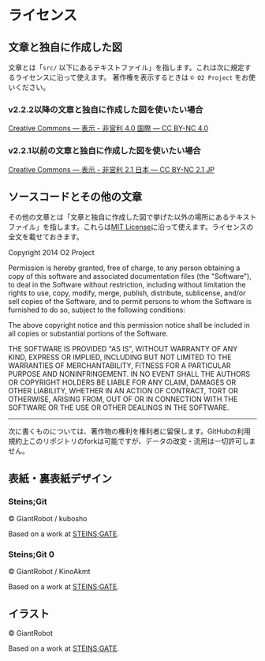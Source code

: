 # ライセンス

## 文章と独自に作成した図

文章とは「`src/` 以下にあるテキストファイル」を指します。これは次に規定するライセンスに沿って使えます。
著作権を表示するときは `© O2 Project` をお使いください。

### v2.2.2以降の文章と独自に作成した図を使いたい場合

<a rel="license" href="https://creativecommons.org/licenses/by-nc/4.0/deed.ja">Creative Commons — 表示 - 非営利 4.0 国際 — CC BY-NC 4.0</a>

### v2.2.1以前の文章と独自に作成した図を使いたい場合

<a rel="license" href="https://creativecommons.org/licenses/by-nc/2.1/jp/">Creative Commons — 表示 - 非営利 2.1 日本 — CC BY-NC 2.1 JP</a>

## ソースコードとその他の文章

その他の文章とは「文章と独自に作成した図で挙げた以外の場所にあるテキストファイル」を指します。これらは[MIT License](https://opensource.org/licenses/MIT)に沿って使えます。ライセンスの全文を載せておきます。

Copyright 2014 O2 Project

Permission is hereby granted, free of charge, to any person obtaining a copy of this software and associated documentation files (the "Software"), to deal in the Software without restriction, including without limitation the rights to use, copy, modify, merge, publish, distribute, sublicense, and/or sell copies of the Software, and to permit persons to whom the Software is furnished to do so, subject to the following conditions:

The above copyright notice and this permission notice shall be included in all copies or substantial portions of the Software.

THE SOFTWARE IS PROVIDED "AS IS", WITHOUT WARRANTY OF ANY KIND, EXPRESS OR IMPLIED, INCLUDING BUT NOT LIMITED TO THE WARRANTIES OF MERCHANTABILITY, FITNESS FOR A PARTICULAR PURPOSE AND NONINFRINGEMENT. IN NO EVENT SHALL THE AUTHORS OR COPYRIGHT HOLDERS BE LIABLE FOR ANY CLAIM, DAMAGES OR OTHER LIABILITY, WHETHER IN AN ACTION OF CONTRACT, TORT OR OTHERWISE, ARISING FROM, OUT OF OR IN CONNECTION WITH THE SOFTWARE OR THE USE OR OTHER DEALINGS IN THE SOFTWARE.

---

次に書くものについては、著作物の権利を権利者に留保します。GitHubの利用規約上このリポジトリのforkは可能ですが、データの改変・流用は一切許可しません。

## 表紙・裏表紙デザイン

### Steins;Git

© GiantRobot / kubosho

Based on a work at <a xmlns:dct="http://purl.org/dc/terms/" href="http://steinsgate.jp/" rel="dct:source">STEINS;GATE</a>.

### Steins;Git 0

© GiantRobot / KinoAkmt

Based on a work at <a xmlns:dct="http://purl.org/dc/terms/" href="http://steinsgate.jp/" rel="dct:source">STEINS;GATE</a>.

## イラスト

© GiantRobot

Based on a work at <a xmlns:dct="http://purl.org/dc/terms/" href="http://steinsgate.jp/" rel="dct:source">STEINS;GATE</a>.
